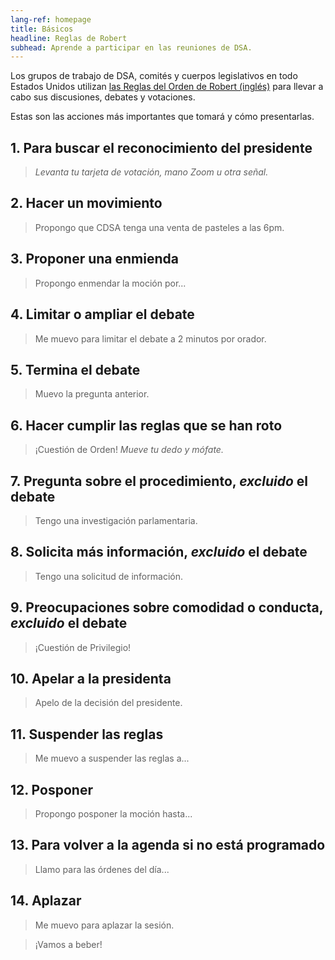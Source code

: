 ```yaml
---
lang-ref: homepage
title: Básicos
headline: Reglas de Robert
subhead: Aprende a participar en las reuniones de DSA.
---
```


Los grupos de trabajo de DSA, comités y cuerpos legislativos en todo Estados Unidos utilizan [las Reglas del Orden de Robert (inglés)](https://en.wikipedia.org/wiki/Robert's_Rules_of_Order) para llevar a cabo sus discusiones, debates y votaciones.

Estas son las acciones más importantes que tomará y cómo presentarlas.

## 1. Para buscar el reconocimiento del presidente
> *Levanta tu tarjeta de votación, mano Zoom u otra señal.*

## 2. Hacer un movimiento
> Propongo que CDSA tenga una venta de pasteles a las 6pm.

## 3. Proponer una enmienda
> Propongo enmendar la moción por...

## 4. Limitar o ampliar el debate
> Me muevo para limitar el debate a 2 minutos por orador.

## 5. Termina el debate
> Muevo la pregunta anterior.

## 6. Hacer cumplir las reglas que se han roto
> ¡Cuestión de Orden! *Mueve tu dedo y mófate.*

## 7. Pregunta sobre el procedimiento, *excluido* el debate
> Tengo una investigación parlamentaria.

## 8. Solicita más información, *excluido* el debate
> Tengo una solicitud de información.

## 9. Preocupaciones sobre comodidad o conducta, *excluido* el debate
> ¡Cuestión de Privilegio!

## 10. Apelar a la presidenta
> Apelo de la decisión del presidente.

## 11. Suspender las reglas
> Me muevo a suspender las reglas a...

## 12. Posponer
> Propongo posponer la moción hasta...

## 13. Para volver a la agenda si no está programado
> Llamo para las órdenes del día...

## 14. Aplazar
> Me muevo para aplazar la sesión.

> ¡Vamos a beber!

